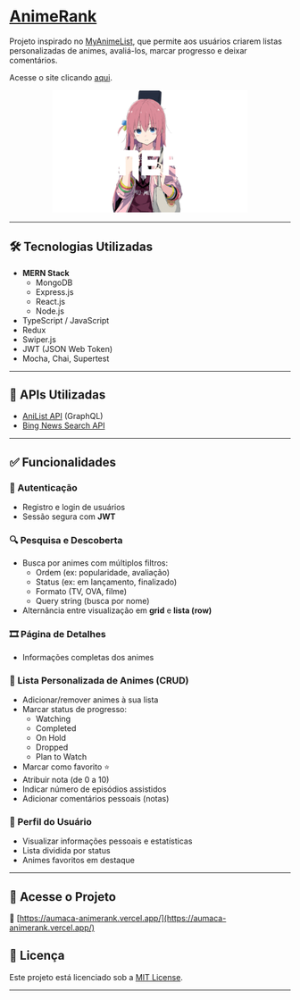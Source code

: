 # [AnimeRank](https://aumaca-animerank.vercel.app/)

Projeto inspirado no [MyAnimeList](https://myanimelist.net/), que permite aos usuários criarem listas personalizadas de animes, avaliá-los, marcar progresso e deixar comentários.

Acesse o site clicando [aqui](https://aumaca-animerank.vercel.app/).

<p align="center">
  <img src=frontend/src/imgs/Logo.png width=350>
</p>

---

## 🛠️ Tecnologias Utilizadas

- **MERN Stack**
  - MongoDB
  - Express.js
  - React.js
  - Node.js
- TypeScript / JavaScript
- Redux
- Swiper.js
- JWT (JSON Web Token)
- Mocha, Chai, Supertest

---

## 🔗 APIs Utilizadas

- [AniList API](https://anilist.gitbook.io/anilist-apiv2-docs/) (GraphQL)
- [Bing News Search API](https://www.microsoft.com/en-us/bing/apis/bing-news-search-api)

---

## ✅ Funcionalidades

### 🔐 Autenticação
- Registro e login de usuários
- Sessão segura com **JWT**

### 🔍 Pesquisa e Descoberta
- Busca por animes com múltiplos filtros:
  - Ordem (ex: popularidade, avaliação)
  - Status (ex: em lançamento, finalizado)
  - Formato (TV, OVA, filme)
  - Query string (busca por nome)
- Alternância entre visualização em **grid** e **lista (row)**

### 🎞️ Página de Detalhes
- Informações completas dos animes

### 📝 Lista Personalizada de Animes (CRUD)
- Adicionar/remover animes à sua lista
- Marcar status de progresso:
  - Watching
  - Completed
  - On Hold
  - Dropped
  - Plan to Watch
- Marcar como favorito ⭐
- Atribuir nota (de 0 a 10)
- Indicar número de episódios assistidos
- Adicionar comentários pessoais (notas)

### 👤 Perfil do Usuário
- Visualizar informações pessoais e estatísticas
- Lista dividida por status
- Animes favoritos em destaque

---

## 🚀 Acesse o Projeto

🔗 [https://aumaca-animerank.vercel.app/](https://aumaca-animerank.vercel.app/)

## 📄 Licença

Este projeto está licenciado sob a [MIT License](LICENSE).

---


